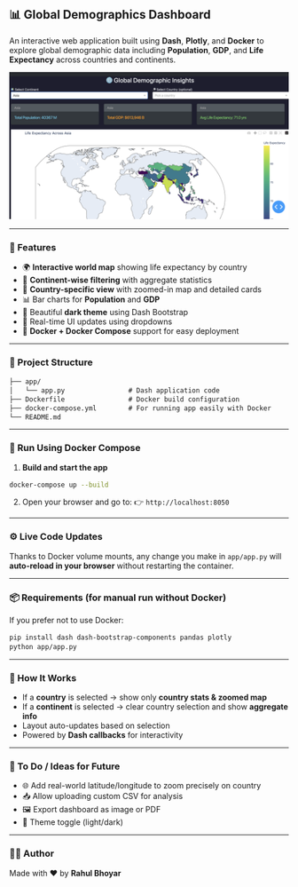 ## 📊 Global Demographics Dashboard

An interactive web application built using **Dash**, **Plotly**, and **Docker** to explore global demographic data including **Population**, **GDP**, and **Life Expectancy** across countries and continents.

![App Screenshot](assets/Global-Demographic-Insights.jpg) 

---

### 🚀 Features

* 🌍 **Interactive world map** showing life expectancy by country
* 🔎 **Continent-wise filtering** with aggregate statistics
* 📍 **Country-specific view** with zoomed-in map and detailed cards
* 📊 Bar charts for **Population** and **GDP**
* 🎨 Beautiful **dark theme** using Dash Bootstrap
* 🔁 Real-time UI updates using dropdowns
* 🐳 **Docker + Docker Compose** support for easy deployment

---

### 📁 Project Structure

```
├── app/
│   └── app.py                # Dash application code
├── Dockerfile                # Docker build configuration
├── docker-compose.yml        # For running app easily with Docker
└── README.md
```

---

### 🐳 Run Using Docker Compose

1. **Build and start the app**

```bash
docker-compose up --build
```

2. Open your browser and go to:
   👉 `http://localhost:8050`

---

### ⚙️ Live Code Updates

Thanks to Docker volume mounts, any change you make in `app/app.py` will **auto-reload in your browser** without restarting the container.

---

### 📦 Requirements (for manual run without Docker)

If you prefer not to use Docker:

```bash
pip install dash dash-bootstrap-components pandas plotly
python app/app.py
```

---

### 🧠 How It Works

* If a **country** is selected → show only **country stats & zoomed map**
* If a **continent** is selected → clear country selection and show **aggregate info**
* Layout auto-updates based on selection
* Powered by **Dash callbacks** for interactivity

---

### 📌 To Do / Ideas for Future

* 🌐 Add real-world latitude/longitude to zoom precisely on country
* 📥 Allow uploading custom CSV for analysis
* 🖼 Export dashboard as image or PDF
* 🎨 Theme toggle (light/dark)

---

### 👨‍💻 Author

Made with ❤️ by **Rahul Bhoyar**